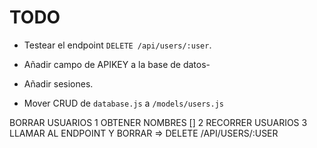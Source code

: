 # TODO

- Testear el endpoint `DELETE /api/users/:user`.
- Añadir campo de APIKEY a la base de datos-
- Añadir sesiones.

- Mover CRUD de `database.js` a `/models/users.js`




BORRAR USUARIOS
1 OBTENER NOMBRES []
2 RECORRER USUARIOS
3 LLAMAR AL ENDPOINT Y BORRAR  => DELETE /API/USERS/:USER
